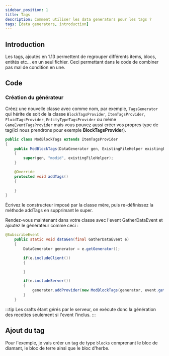 ```yaml
---
sidebar_position: 1
title: Tags
description: Comment utiliser les data generators pour les tags ?
tags: [data generators, introduction]
---
```


## Introduction

Les tags, ajoutés en 1.13 permettent de regrouper différents items, blocs, entités etc... en un seul fichier. Ceci permettant dans le code de combiner pas mal de condition en une.

## Code

### Création du générateur

Créez une nouvelle classe avec comme nom, par exemple, ``TagsGenerator`` qui hérite de
soit de la classe ``BlockTagsProvider``, ``ItemTagsProvider``, ``FluidTagsProvider``, ``EntityTypeTagsProvider`` ou même ``GameEventTagsProvider`` mais vous pouvez aussi créer vos propres type de tag(ici nous prendrons pour exemple **BlockTagsProvider**).

````java
public class ModBlockTags extends ItemTagsProvider
{
    public ModBlockTags(DataGenerator gen, ExistingFileHelper existingFileHelper)
    {
        super(gen, "modid", existingFileHelper);
    }

    @Override
    protected void addTags()
    {
        
    }
}
````

Écrivez le constructeur imposé par la classe mère, puis re-définissez la méthode addTags en supprimant le super.

Rendez-vous maintenant dans votre classe avec l'event GatherDataEvent et ajoutez le générateur comme ceci :

````java
@SubscribeEvent
    public static void dataGen(final GatherDataEvent e)
    {
        DataGenerator generator = e.getGenerator();

        if(e.includeClient())
        {

        }

        if(e.includeServer())
        {
            generator.addProvider(new ModBlockTags(generator, event.getExistingFileHelper()));
        }
    }
````

:::tip
Les crafts étant gérés par le serveur, on exécute donc la génération des recettes
seulement si l'event l'inclus.
:::

## Ajout du tag

Pour l'exemple, je vais créer un tag de type ``blocks`` comprenant le bloc de diamant, le bloc de terre ainsi que le bloc d'herbe.